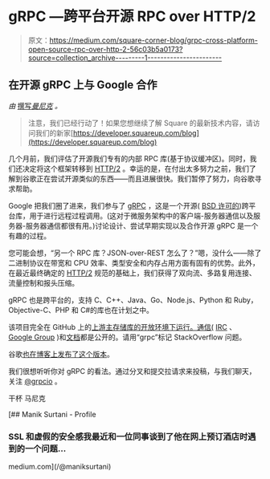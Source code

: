 # gRPC —跨平台开源 RPC over HTTP/2

> 原文：<https://medium.com/square-corner-blog/grpc-cross-platform-open-source-rpc-over-http-2-56c03b5a0173?source=collection_archive---------1----------------------->

## 在开源 gRPC 上与 Google 合作

*由* [撰写*曼尼克*](https://medium.com/u/cb858ba411a5?source=post_page-----56c03b5a0173--------------------------------) *。*

> 注意，我们已经行动了！如果您想继续了解 Square 的最新技术内容，请访问我们的新家[https://developer.squareup.com/blog](https://developer.squareup.com/blog)

几个月前，我们评估了开源我们专有的内部 RPC 库(基于协议缓冲区)。同时，我们还决定将这个框架转移到 [HTTP/2](https://http2.github.io/) 。幸运的是，在付出太多努力之前，我们了解到谷歌正在尝试开源类似的东西——而且进展很快。我们暂停了努力，向谷歌寻求帮助。

Google 把我们圈了进来，我们参与了 [gRPC](http://grpc.io/) ，这是一个开源( [BSD 许可的](https://github.com/grpc/grpc/blob/master/LICENSE))跨平台库，用于进行远程过程调用。(这对于微服务架构中的客户端-服务器通信以及服务器-服务器通信都很有用。)讨论设计、尝试早期实现以及合作开源 gRPC 是一个有趣的过程。

您可能会想，“另一个 RPC 库？JSON-over-REST 怎么了？”嗯，没什么——除了二进制协议在带宽和 CPU 效率、类型安全和内存占用方面有固有的优势。此外，在最近最终确定的 [HTTP/2](https://http2.github.io/) 规范的基础上，我们获得了双向流、多路复用连接、流量控制和报头压缩。

gRPC 也是跨平台的，支持 C、C++、Java、Go、Node.js、Python 和 Ruby，Objective-C、PHP 和 C#的库也在计划之中。

该项目完全在 GitHub 上的[上游主存储库的开放环境下运行。通信(](http://github.com/grpc) [IRC](http://webchat.freenode.net/?channels=grpc) 、 [Google Group](https://groups.google.com/forum/#!forum/grpc-io) )和[文档](https://github.com/grpc/grpc-common)都是公开的。请用“grpc”标记 StackOverflow 问题。

谷歌[也在博客上发布了这个版本](http://googledevelopers.blogspot.com/2015/02/introducing-grpc-new-open-source-http2.html)。

我们很想听听你对 gRPC 的看法。通过分叉和提交拉请求来投稿，与我们聊天，关注 [@grpcio](https://twitter.com/grpcio) 。

干杯
马尼克

[](/@maniksurtani) [## Manik Surtani - Profile

### SSL 和虚假的安全感我最近和一位同事谈到了他在网上预订酒店时遇到的一个问题…

medium.com](/@maniksurtani)